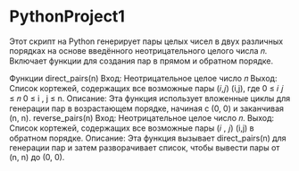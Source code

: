 # PythonProject1
Этот скрипт на Python генерирует пары целых чисел в двух различных порядках на основе введённого неотрицательного целого числа 𝑛. 
Включает функции для создания пар в прямом и обратном порядке.

Функции
direct_pairs(n)
Вход: Неотрицательное целое число 
𝑛
Выход: Список кортежей, содержащих все возможные пары 
(𝑖,𝑗)
(i,j), 
где 
0 ≤ 𝑖
𝑗 ≤ 𝑛
0 ≤ i , j ≤ n.
Описание: Эта функция использует вложенные циклы для генерации пар в возрастающем порядке, начиная с (0, 0) и заканчивая (n, n).
reverse_pairs(n)
Вход: Неотрицательное целое число 
𝑛.
Выход: Список кортежей, содержащих все возможные пары 
(𝑖 , 𝑗)
(i,j) в обратном порядке.
Описание: Эта функция вызывает direct_pairs(n) для генерации пар и затем разворачивает список, чтобы вывести пары от (n, n) до (0, 0).

